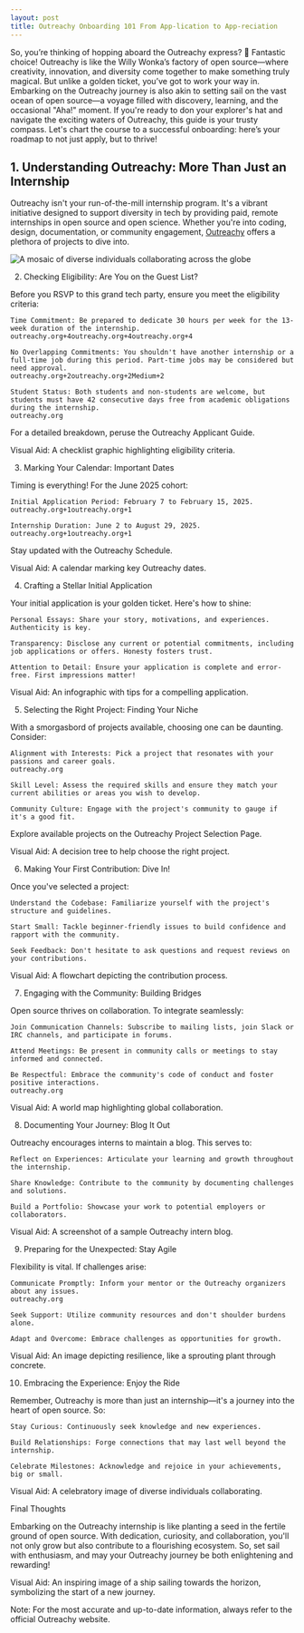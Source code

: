 ```yaml
---
layout: post
title: Outreachy Onboarding 101 From App-lication to App-reciation
---
```


So, you’re thinking of hopping aboard the Outreachy express? 🎢 Fantastic choice! Outreachy is like the Willy Wonka’s factory of open source—where creativity, innovation, and diversity come together to make something truly magical. But unlike a golden ticket, you’ve got to work your way in. Embarking on the Outreachy journey is also akin to setting sail on the vast ocean of open source—a voyage filled with discovery, learning, and the occasional "Aha!" moment. If you're ready to don your explorer's hat and navigate the exciting waters of Outreachy, this guide is your trusty compass. Let's chart the course to a successful onboarding: here’s your roadmap to not just apply, but to thrive!

## 1. Understanding Outreachy: More Than Just an Internship

Outreachy isn't your run-of-the-mill internship program. It's a vibrant initiative designed to support diversity in tech by providing paid, remote internships in open source and open science. Whether you're into coding, design, documentation, or community engagement, [Outreachy](https://www.outreachy.org) offers a plethora of projects to dive into.​

![A mosaic of diverse individuals collaborating across the globe](https://github.com/user-attachments/assets/3b839053-3f8c-4042-853d-9a410a3d1b85)

2. Checking Eligibility: Are You on the Guest List?

Before you RSVP to this grand tech party, ensure you meet the eligibility criteria:

    Time Commitment: Be prepared to dedicate 30 hours per week for the 13-week duration of the internship.​
    outreachy.org+4outreachy.org+4outreachy.org+4

    No Overlapping Commitments: You shouldn't have another internship or a full-time job during this period. Part-time jobs may be considered but need approval.​
    outreachy.org+2outreachy.org+2Medium+2

    Student Status: Both students and non-students are welcome, but students must have 42 consecutive days free from academic obligations during the internship.​
    outreachy.org

For a detailed breakdown, peruse the Outreachy Applicant Guide.

Visual Aid: A checklist graphic highlighting eligibility criteria.

3. Marking Your Calendar: Important Dates

Timing is everything! For the June 2025 cohort:

    Initial Application Period: February 7 to February 15, 2025.​
    outreachy.org+1outreachy.org+1

    Internship Duration: June 2 to August 29, 2025.​
    outreachy.org+1outreachy.org+1

Stay updated with the Outreachy Schedule.

Visual Aid: A calendar marking key Outreachy dates.

4. Crafting a Stellar Initial Application

Your initial application is your golden ticket. Here's how to shine:

    Personal Essays: Share your story, motivations, and experiences. Authenticity is key.​

    Transparency: Disclose any current or potential commitments, including job applications or offers. Honesty fosters trust.​

    Attention to Detail: Ensure your application is complete and error-free. First impressions matter!​

Visual Aid: An infographic with tips for a compelling application.

5. Selecting the Right Project: Finding Your Niche

With a smorgasbord of projects available, choosing one can be daunting. Consider:

    Alignment with Interests: Pick a project that resonates with your passions and career goals.​
    outreachy.org

    Skill Level: Assess the required skills and ensure they match your current abilities or areas you wish to develop.​

    Community Culture: Engage with the project's community to gauge if it's a good fit.​

Explore available projects on the Outreachy Project Selection Page.

Visual Aid: A decision tree to help choose the right project.

6. Making Your First Contribution: Dive In!

Once you've selected a project:

    Understand the Codebase: Familiarize yourself with the project's structure and guidelines.​

    Start Small: Tackle beginner-friendly issues to build confidence and rapport with the community.​

    Seek Feedback: Don't hesitate to ask questions and request reviews on your contributions.​

Visual Aid: A flowchart depicting the contribution process.

7. Engaging with the Community: Building Bridges

Open source thrives on collaboration. To integrate seamlessly:

    Join Communication Channels: Subscribe to mailing lists, join Slack or IRC channels, and participate in forums.​

    Attend Meetings: Be present in community calls or meetings to stay informed and connected.​

    Be Respectful: Embrace the community's code of conduct and foster positive interactions.​
    outreachy.org

Visual Aid: A world map highlighting global collaboration.

8. Documenting Your Journey: Blog It Out

Outreachy encourages interns to maintain a blog. This serves to:

    Reflect on Experiences: Articulate your learning and growth throughout the internship.​

    Share Knowledge: Contribute to the community by documenting challenges and solutions.​

    Build a Portfolio: Showcase your work to potential employers or collaborators.​

Visual Aid: A screenshot of a sample Outreachy intern blog.

9. Preparing for the Unexpected: Stay Agile

Flexibility is vital. If challenges arise:

    Communicate Promptly: Inform your mentor or the Outreachy organizers about any issues.​
    outreachy.org

    Seek Support: Utilize community resources and don't shoulder burdens alone.​

    Adapt and Overcome: Embrace challenges as opportunities for growth.​

Visual Aid: An image depicting resilience, like a sprouting plant through concrete.

10. Embracing the Experience: Enjoy the Ride

Remember, Outreachy is more than just an internship—it's a journey into the heart of open source. So:

    Stay Curious: Continuously seek knowledge and new experiences.​

    Build Relationships: Forge connections that may last well beyond the internship.​

    Celebrate Milestones: Acknowledge and rejoice in your achievements, big or small.​

Visual Aid: A celebratory image of diverse individuals collaborating.

Final Thoughts

Embarking on the Outreachy internship is like planting a seed in the fertile ground of open source. With dedication, curiosity, and collaboration, you'll not only grow but also contribute to a flourishing ecosystem. So, set sail with enthusiasm, and may your Outreachy journey be both enlightening and rewarding!

Visual Aid: An inspiring image of a ship sailing towards the horizon, symbolizing the start of a new journey.

Note: For the most accurate and up-to-date information, always refer to the official Outreachy website.
